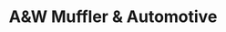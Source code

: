 ---
title: "A&W Muffler & Automotive"
url: /south-daytona/aandw-muffler-and-automotive/
shop: car repair
---